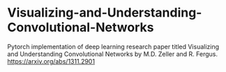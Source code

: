# Visualizing-and-Understanding-Convolutional-Networks
Pytorch implementation of deep learning research paper titled Visualizing and Understanding Convolutional Networks by M.D. Zeller and R. Fergus. 
https://arxiv.org/abs/1311.2901
